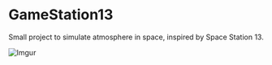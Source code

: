 # GameStation13
Small project to simulate atmosphere in space, inspired by Space Station 13.

![Imgur](https://i.imgur.com/YNI5EvQ.png)

